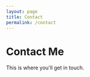 ```yaml
---
layout: page
title: Contact
permalink: /contact
---
```

# Contact Me
This is where you'll get in touch.
